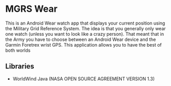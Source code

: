# MGRS Wear

This is an Android Wear watch app that displays your current position using the Military Grid Reference System.  The idea is that you generally only wear one watch (unless you want to look like a crazy person).  That meant that in the Army you have to choose between an Android Wear device and the Garmin Foretrex wrist GPS.  This application allows you to have the best of both worlds

## Libraries

* WorldWind Java (NASA OPEN SOURCE AGREEMENT VERSION 1.3)